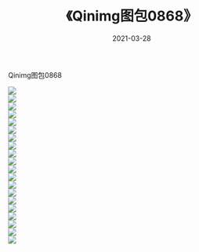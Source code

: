 ﻿---
layout: post
title:  《Qinimg图包0868》
date:   2021-03-28
img: http://imgx.orgx.ga/Qinimg图包/Qinimg图包0868/000.jpg
categories: [美女, 清纯, 唯美]
---

Qinimg图包0868

 ![](http://imgx.orgx.ga/Qinimg图包/Qinimg图包0868/001.jpg) <br>![](http://imgx.orgx.ga/Qinimg图包/Qinimg图包0868/002.jpg) <br>![](http://imgx.orgx.ga/Qinimg图包/Qinimg图包0868/003.jpg) <br>![](http://imgx.orgx.ga/Qinimg图包/Qinimg图包0868/004.jpg) <br>![](http://imgx.orgx.ga/Qinimg图包/Qinimg图包0868/005.jpg) <br>![](http://imgx.orgx.ga/Qinimg图包/Qinimg图包0868/006.jpg) <br>![](http://imgx.orgx.ga/Qinimg图包/Qinimg图包0868/007.jpg) <br>![](http://imgx.orgx.ga/Qinimg图包/Qinimg图包0868/008.jpg) <br>![](http://imgx.orgx.ga/Qinimg图包/Qinimg图包0868/009.jpg) <br>![](http://imgx.orgx.ga/Qinimg图包/Qinimg图包0868/010.jpg) <br>![](http://imgx.orgx.ga/Qinimg图包/Qinimg图包0868/011.jpg) <br>![](http://imgx.orgx.ga/Qinimg图包/Qinimg图包0868/012.jpg) <br>![](http://imgx.orgx.ga/Qinimg图包/Qinimg图包0868/013.jpg) <br>![](http://imgx.orgx.ga/Qinimg图包/Qinimg图包0868/014.jpg) <br>![](http://imgx.orgx.ga/Qinimg图包/Qinimg图包0868/015.jpg) <br>![](http://imgx.orgx.ga/Qinimg图包/Qinimg图包0868/016.jpg) <br>![](http://imgx.orgx.ga/Qinimg图包/Qinimg图包0868/017.jpg) <br>![](http://imgx.orgx.ga/Qinimg图包/Qinimg图包0868/018.jpg) <br>![](http://imgx.orgx.ga/Qinimg图包/Qinimg图包0868/019.jpg) <br>![](http://imgx.orgx.ga/Qinimg图包/Qinimg图包0868/020.jpg) <br>
